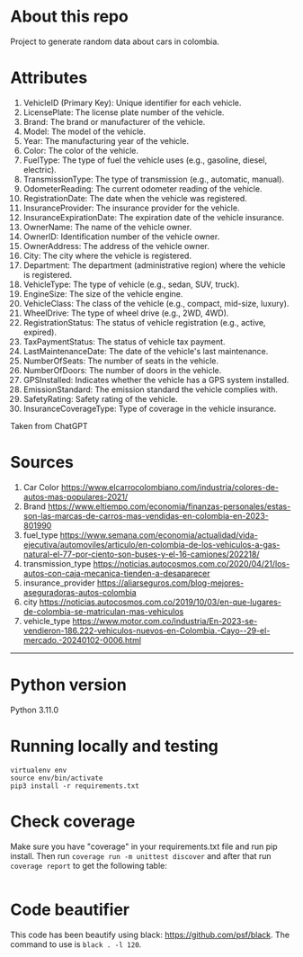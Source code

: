 # About this repo

Project to generate random data about cars in colombia.

# Attributes 

1. VehicleID (Primary Key): Unique identifier for each vehicle.
2. LicensePlate: The license plate number of the vehicle.
3. Brand: The brand or manufacturer of the vehicle. 
4. Model: The model of the vehicle. 
5. Year: The manufacturing year of the vehicle. 
6. Color: The color of the vehicle. 
7. FuelType: The type of fuel the vehicle uses (e.g., gasoline, diesel, electric). 
8. TransmissionType: The type of transmission (e.g., automatic, manual). 
9. OdometerReading: The current odometer reading of the vehicle. 
10. RegistrationDate: The date when the vehicle was registered. 
11. InsuranceProvider: The insurance provider for the vehicle. 
12. InsuranceExpirationDate: The expiration date of the vehicle insurance. 
13. OwnerName: The name of the vehicle owner. 
14. OwnerID: Identification number of the vehicle owner. 
15. OwnerAddress: The address of the vehicle owner. 
16. City: The city where the vehicle is registered. 
17. Department: The department (administrative region) where the vehicle is registered. 
18. VehicleType: The type of vehicle (e.g., sedan, SUV, truck). 
19. EngineSize: The size of the vehicle engine. 
20. VehicleClass: The class of the vehicle (e.g., compact, mid-size, luxury). 
21. WheelDrive: The type of wheel drive (e.g., 2WD, 4WD). 
22. RegistrationStatus: The status of vehicle registration (e.g., active, expired). 
23. TaxPaymentStatus: The status of vehicle tax payment. 
24. LastMaintenanceDate: The date of the vehicle's last maintenance. 
25. NumberOfSeats: The number of seats in the vehicle. 
26. NumberOfDoors: The number of doors in the vehicle. 
27. GPSInstalled: Indicates whether the vehicle has a GPS system installed. 
28. EmissionStandard: The emission standard the vehicle complies with. 
29. SafetyRating: Safety rating of the vehicle. 
30. InsuranceCoverageType: Type of coverage in the vehicle insurance.

Taken from ChatGPT

# Sources

1. Car Color https://www.elcarrocolombiano.com/industria/colores-de-autos-mas-populares-2021/
2. Brand https://www.eltiempo.com/economia/finanzas-personales/estas-son-las-marcas-de-carros-mas-vendidas-en-colombia-en-2023-801990
3. fuel_type https://www.semana.com/economia/actualidad/vida-ejecutiva/automoviles/articulo/en-colombia-de-los-vehiculos-a-gas-natural-el-77-por-ciento-son-buses-y-el-16-camiones/202218/
4. transmission_type https://noticias.autocosmos.com.co/2020/04/21/los-autos-con-caja-mecanica-tienden-a-desaparecer
5. insurance_provider https://aliarseguros.com/blog-mejores-aseguradoras-autos-colombia
6. city https://noticias.autocosmos.com.co/2019/10/03/en-que-lugares-de-colombia-se-matriculan-mas-vehiculos
7. vehicle_type https://www.motor.com.co/industria/En-2023-se-vendieron-186.222-vehiculos-nuevos-en-Colombia.-Cayo--29-el-mercado.-20240102-0006.html

---

# Python version
Python 3.11.0

# Running locally and testing

```
virtualenv env
source env/bin/activate
pip3 install -r requirements.txt
```

# Check coverage

Make sure you have "coverage" in your requirements.txt file and run pip install. 
Then run `coverage run -m unittest discover` and after that run `coverage report` to get the following table:

```shell

```

# Code beautifier
This code has been beautify using black: https://github.com/psf/black. 
The command to use is `black . -l 120`.